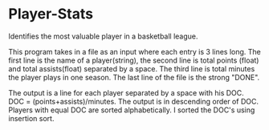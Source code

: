 # Player-Stats
Identifies the most valuable player in a basketball league.

This program takes in a file as an input where each entry is 3 lines long. The first line is the name of a player(string), the second line is total points (float) and total assists(float) separated by a space. The third line is total minutes the player plays in one season. The last line of the file is the strong "DONE".

The output is a line for each player separated by a space with his DOC. DOC = (points+assists)/minutes. The output is in descending order of DOC. Players with equal DOC are sorted alphabetically. I sorted the DOC's using insertion sort.
